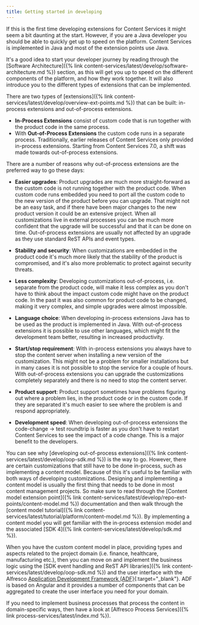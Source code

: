 ```yaml
---
title: Getting started in developing
---
```


If this is the first time developing extensions for Content Services it might seem a bit daunting at the start. However,
if you are a Java developer you should be able to quickly get up to speed on the platform. Content Services is implemented
in Java and most of the extension points use Java.

It's a good idea to start your developer journey by reading through the
[Software Architecture]({% link content-services/latest/develop/software-architecture.md %}) section, as this will
get you up to speed on the different components of the platform, and how they work together. It will also introduce you to
the different types of extensions that can be implemented.

There are two types of [extensions]({% link content-services/latest/develop/overview-ext-points.md %}) that can be built: in-process extensions and out-of-process extensions.

* **In-Process Extensions** consist of custom code that is run together with the product code in the same process.
* With **Out-of-Process Extensions** the custom code runs in a separate process.
Traditionally, earlier releases of Content Services only provided in-process extensions. Starting from Content Services 7.0, a shift was made towards out-of-process extensions.

There are a number of reasons why out-of-process extensions are the preferred way to go these days:

* **Easier upgrades**: Product upgrades are much more straight-forward as the custom code is not running together with the
product code. When custom code runs embedded you need to port all the custom code to the new version of the product before
you can upgrade. That might not be an easy task, and if there have been major changes to the new product version it could
be an extensive project. When all customizations live in external processes you can be much more confident that the upgrade
will be successful and that it can be done on time. Out-of-process extensions are usually not affected by an upgrade as
they use standard ReST APIs and event types.

* **Stability and security**: When customizations are embedded in the product code it's much more likely that the
stability of the product is compromised, and it's also more problematic to protect against security threats.

* **Less complexity**: Developing customizations out-of-process, i.e. separate from the product code, will make it less complex
as you don't have to think about the impact custom code might have on the product code. In the past it was
also common for product code to be changed, making it very complex, and simple upgrades were almost impossible.

* **Language choice**: When developing in-process extensions Java has to be used as the product is implemented in Java.
With out-of-process extensions it is possible to use other languages, which might fit the development team better, resulting
in increased productivity.

* **Start/stop requirement**: With in-process extensions you always have to stop the content server when installing a new
version of the customization. This might not be a problem for smaller installations but in many cases it is not possible
to stop the service for a couple of hours. With out-of-process extensions you can upgrade the customizations completely
separately and there is no need to stop the content server.

* **Product support**: Product support sometimes have problems figuring out where a problem lies, in the product code or
in the custom code. If they are separated it's much easier to see where the problem is and respond appropriately.

* **Development speed**: When developing out-of-process extensions the code-change -> test roundtrip is faster as you don't
have to restart Content Services to see the impact of a code change. This is a major benefit to the developers.

You can see why [developing out-of-process extensions]({% link content-services/latest/develop/oop-sdk.md %}) is the way to go.
However, there are certain customizations that still have to be done in-process, such as implementing a content model.
Because of this it's useful to be familiar with both ways of developing customizations. Designing and implementing a
content model is usually the first thing that needs to be done in most content management projects. So make sure to read
through the [Content model extension point]({% link content-services/latest/develop/repo-ext-points/content-model.md %})
documentation and then walk through the [content model tutorial]({% link content-services/latest/tutorial/platform/content-model.md %}).
By implementing a content model you will get familiar with the in-process extension model and the associated
[SDK 4]({% link content-services/latest/develop/sdk.md %}).

When you have the custom content model in place, providing types and aspects related to the project domain (i.e. finance,
healthcare, manufacturing etc.), then you can move on and implement the business logic using the [SDK event handling and ReST API libraries]({% link content-services/latest/develop/oop-sdk.md %})
and the user interface with the Alfresco [Application Development Framework (ADF)](https://www.alfresco.com/abn/adf/docs/){:target="_blank"}.
ADF is based on Angular and it provides a number of components that can be aggregated to create the user interface you need for your domain.

If you need to implement business processes that process the content in domain-specific ways, then have a look at [Alfresco Process Services]({% link process-services/latest/index.md %}).
